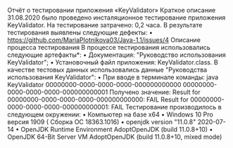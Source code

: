 Отчёт о тестировании приложения «KeyValidator»
Краткое описание
31.08.2020 было проведено инсталяционное тестирование приложения KeyValidator.
На тестирование затрачено: 0,2 часа.
В результате тестирования выявлены следующие дефекты:
•	https://github.com/MariaPlotnikova03/Java-1.1/issues/4
Описание процесса тестирования
В процессе тестирования использовались следующие артефакты*:
•	Документация: "Руководство использования KeyValidator";
•	Установочный файл приложения: KeyValidator.class.
В качестве тестовых данных использовались данные  "Руководства использования KeyValidator":
•	При вводе в терминале команды:
java KeyValidator 00000000-0000-0000-0000-000000000000 00000000-0000-0000-0000-000000000001
Получено значение:
Result for 00000000-0000-0000-0000-000000000000: FAIL
Result for 00000000-0000-0000-0000-000000000001: FAIL
Тестирование производилось в следующем окружении:
•	Компьютер на базе х64
•	Windows 10 Pro версия 1909 ( Сборка ОС 18363.1016)
•	openjdk version "11.0.8" 2020-07-14
•	OpenJDK Runtime Environment AdoptOpenJDK (build 11.0.8+10)
•	OpenJDK 64-Bit Server VM AdoptOpenJDK (build 11.0.8+10, mixed mode)


